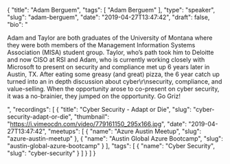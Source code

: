{
  "title": "Adam Berguem",
  "tags": [
    "Adam Berguem"
  ],
  "type": "speaker",
  "slug": "adam-berguem",
  "date": "2019-04-27T13:47:42",
  "draft": false,
  "bio": "<p>Adam and Taylor are both graduates of the University of Montana where they were both members of the Management Information Systems Association (MISA) student group. Taylor, who’s path took him to Deloitte and now CISO at RSI and Adam, who is currently working closely with Microsoft to present on security and compliance met up 6 years later in Austin, TX. After eating some greasy (and great) pizza, the 6 year catch up turned into an in depth discussion about cyber\r\nsecurity, compliance, and value-selling. When the opportunity arose to co-present on cyber security, it was a no-brainier, they jumped on the opportunity. Go Griz!</p>",
  "recordings": [
    {
      "title": "Cyber Security - Adapt or Die",
      "slug": "cyber-security-adapt-or-die",
      "thumbnail": "https://i.vimeocdn.com/video/779161150_295x166.jpg",
      "date": "2019-04-27T13:47:42",
      "meetups": [
        {
          "name": "Azure Austin Meetup",
          "slug": "azure-austin-meetup"
        },
        {
          "name": "Austin Global Azure Bootcamp",
          "slug": "austin-global-azure-bootcamp"
        }
      ],
      "tags": [
        {
          "name": "Cyber Security",
          "slug": "cyber-security"
        }
      ]
    }
  ]
}